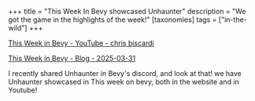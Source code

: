 +++
title = "This Week In Bevy showcased Unhaunter"
description = "We got the game in the highlights of the week!"
[taxonomies]
tags = ["in-the-wild"]
+++

[This Week in Bevy - YouTube - chris biscardi](https://youtu.be/6nGsplMt5iw?si=bN3KBcWmYUjQ-C8M&t=226)

[This Week in Bevy - Blog - 2025-03-31](https://thisweekinbevy.com/issue/2025-03-31-0160-rc2-breakout-on-game-boy-advance-and-bevyecs-for-static-sites)

<!--more-->

I recently shared Unhaunter in Bevy's discord, and look at that! we have Unhaunter showcased in This week on bevy, both
in the website and in Youtube!